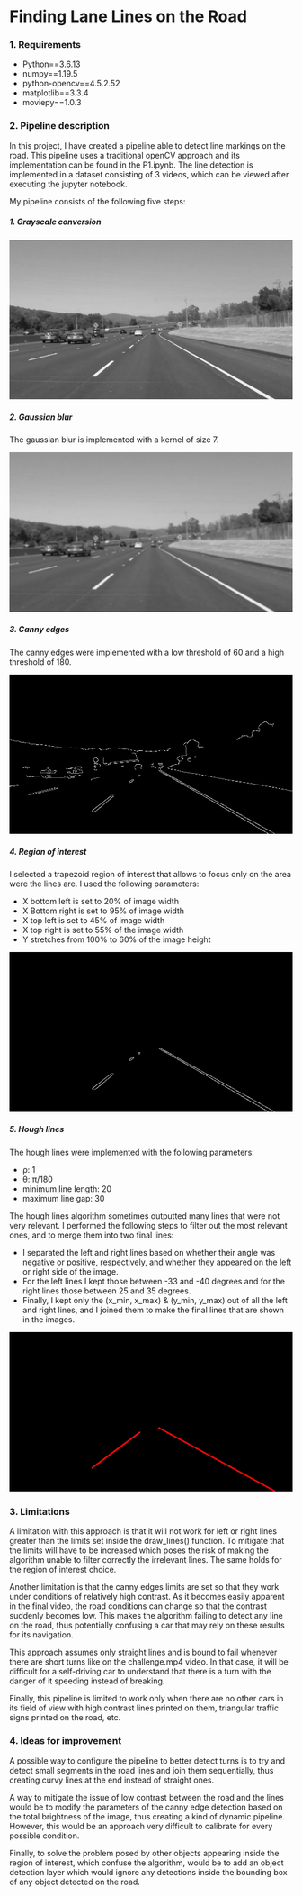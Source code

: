 # **Finding Lane Lines on the Road**

[gray]: ./examples/gray.jpg "Grayscale"
[gaussian]: ./examples/gaussian.jpg "Gaussian blur"
[canny]: ./examples/canny.jpg "Canny"
[region]: ./examples/region.jpg "Region of interest"
[hough]: ./examples/hough.jpg "Hough lines"

### 1. Requirements

 - Python==3.6.13
 - numpy==1.19.5
 - python-opencv==4.5.2.52
 - matplotlib==3.3.4
 - moviepy==1.0.3


### 2. Pipeline description

In this project, I have created a pipeline able to detect line markings on the road. This pipeline uses a traditional 
openCV approach and its implementation can be found in the P1.ipynb. The line detection is implemented in a dataset 
consisting of 3 videos, which can be viewed after executing the jupyter notebook.

My pipeline consists of the following five steps:

##### 1. Grayscale conversion

![alt text][gray]

##### 2. Gaussian blur

The gaussian blur is implemented with a kernel of size 7.

![alt text][gaussian]

##### 3. Canny edges

The canny edges were implemented with a low threshold of 60 and a high threshold of 180.

![alt text][canny]

##### 4. Region of interest

I selected a trapezoid region of interest that allows to focus only on the area were the lines are. 
I used the following parameters:

 - X bottom left is set to 20% of image width
 - X Bottom right is set to 95% of image width
 - X top left is set to 45% of image width
 - X top right is set to 55% of the image width
 - Y stretches from 100% to 60% of the image height

![alt text][region]

##### 5. Hough lines

The hough lines were implemented with the following parameters:

 - ρ: 1
 - θ: π/180
 - minimum line length: 20
 - maximum line gap: 30

The hough lines algorithm sometimes outputted many lines that were not very relevant. I performed the following steps 
to filter out the most relevant ones, and to merge them into two final lines:

 - I separated the left and right lines based on whether their angle was negative or positive, respectively, and whether
   they appeared on the left or right side of the image.
 - For the left lines I kept those between -33 and -40 degrees and for the right lines those between 25 and 35 degrees.
 - Finally, I kept only the (x_min, x_max) & (y_min, y_max) out of all the left and right lines, and I joined them to 
   make the final lines that are shown in the images. 

![alt text][hough]

### 3. Limitations

A limitation with this approach is that it will not work for left or right lines greater than the limits set inside the 
draw_lines() function. To mitigate that the limits will have to be increased which poses the risk of making the 
algorithm unable to filter correctly the irrelevant lines. The same holds for the region of interest choice.

Another limitation is that the canny edges limits are set so that they work under conditions of relatively high 
contrast. As it becomes easily apparent in the final video, the road conditions can change so that the contrast suddenly
becomes low. This makes the algorithm failing to detect any line on the road, thus potentially confusing a car that may 
rely on these results for its navigation.

This approach assumes only straight lines and is bound to fail whenever there are short turns like on the challenge.mp4 
video. In that case, it will be difficult for a self-driving car to understand that there is a turn with the danger of 
it speeding instead of breaking.

Finally, this pipeline is limited to work only when there are no other cars in its field of view with high contrast 
lines printed on them, triangular traffic signs printed on the road, etc. 


### 4. Ideas for improvement

A possible way to configure the pipeline to better detect turns is to try and detect small segments in the road
lines and join them sequentially, thus creating curvy lines at the end instead of straight ones. 

A way to mitigate the issue of low contrast between the road and the lines would be to modify the parameters of 
the canny edge detection based on the total brightness of the image, thus creating a kind of dynamic pipeline. However, 
this would be an approach very difficult to calibrate for every possible condition.

Finally, to solve the problem posed by other objects appearing inside the region of interest, which confuse the 
algorithm, would be to add an object detection layer which would ignore any detections inside the bounding box of
any object detected on the road.